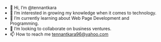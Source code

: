 - 👋 Hi, I’m @tennantkara
- 👀 I’m interested in growing my knowledge when it comes to technology.
- 🌱 I’m currently learning about Web Page Development and Programming.
- 💞️ I’m looking to collaborate on business ventures.
- 📫 How to reach me tennantkara96@yahoo.com

<!---
tennantkara/tennantkara is a ✨ special ✨ repository because its `README.md` (this file) appears on your GitHub profile.
You can click the Preview link to take a look at your changes.
--->
